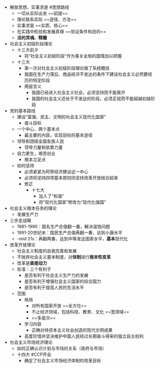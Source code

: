 - 解放思想，实事求是 #思想路线
	- 一切从实际出发 ==前提==
	- 理论联系实际 ==途径、方法==
	- 实事求是 ==实质、核心==
	- 在实践中检验和发展真理 ==验证条件和目的==
	- **活的灵魂、精髓**
- 社会主义初级阶段理论
	- 十三大前夕
		- 将“社会主义初级阶段”作为事关全局的国情加以把握
	- 十三大
		- 第一次对社会主义初级阶段理论做了系统概括
		- 我国在生产力落后、商品经济不发达的条件下建设社会主义必然要经历的特定阶段
		- 两层含义
			- 我国已经进入社会主义社会，必须坚持而不能离开
			- 我国的社会主义还处于不发达的阶段，必须正视而不能超越初级阶段
- 党的基本路线
	- 建设“富强、民主、文明的社会主义现代化国家”
		- 奋斗目标
	- 一个中心、两个基本点
		- 最主要的内容，实现目标的基本途径
	- 领导和团结全国各族人民
		- 领导力量和依靠力量
	- 自力更生，艰苦创业
		- 根本立足点
	- 如何坚持
		- 必须紧紧为阿荣经济建设这一中心
		- 必须将坚持四项基本原则同坚持改革开放结合起来
		- 修正
			- 十七大
				- 加入了“和谐”
				- 将“现代化国家”修改为“现代化强国”
- 社会主义根本任务的理论
	- 发展生产力
- 三步走战略
	- 1981-1990：国名生产总值翻一番，解决温饱问题
	- 1991-20世纪末：国民生产总值再翻一番，达到小康水平
	- -mid 21s：再翻两番，达到中等发达国家水平，**基本**现代化
- 改革开放理论
	- 社会主义制度的自我完善和发展
	- 不抛弃社会主义基本制度，对**体制**进行**根本性变革**
	- 改革是**直接动力**
	- 标准：三个有利于
		- 是否有利于社会主义生产力的发展
		- 是否有利于增强社会主义国家的综合国力
		- 是否有利于提高人民的生活水平
	- 范围
		- 格局
			- 对所有国家开放 ==全方位==
			- 不止经济领域，包括科技、教育、文化 ==宽领域==
			- ==多层次==
		- 学习内容
			- 正确对待资本主义社会创造的现代文明成果
		- 高度珍惜并坚决维护中国人民经过长期奋斗得来的独立自主权利
- 社会主义市场经济理论
	- 如何正确认识计划与市场的关系（政府与市场）
	- 十四大 #CCP开会
		- 确定了社会主义市场经济体制的改革目标